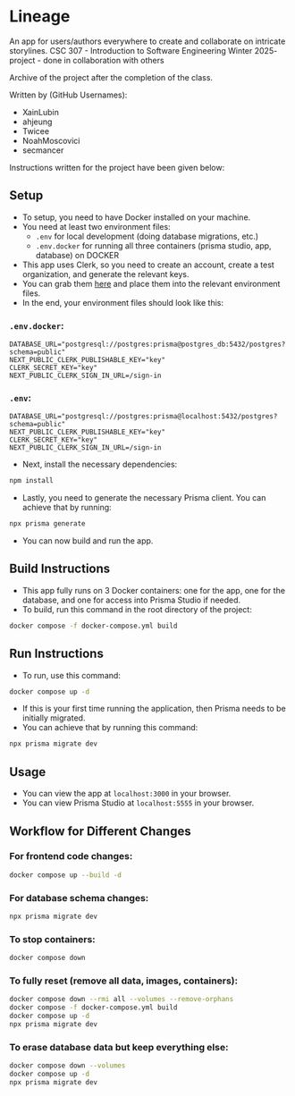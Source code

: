 # Lineage
An app for users/authors everywhere to create and collaborate on intricate storylines.
CSC 307  - Introduction to Software Engineering Winter 2025- project - done in collaboration with others

Archive of the project after the completion of the class.

Written by (GitHub Usernames):
- XainLubin
- ahjeung
- Twicee
- NoahMoscovici
- secmancer

Instructions written for the project have been given below:

## Setup
- To setup, you need to have Docker installed on your machine.
- You need at least two environment files:
   - `.env`  for local development (doing database migrations, etc.)
   - `.env.docker` for running all three containers (prisma studio, app, database) on DOCKER
- This app uses Clerk, so you need to create an account, create a test organization, and generate the relevant keys.
- You can grab them [here](https://dashboard.clerk.com/last-active?path=api-keys) and place them into the relevant environment files.
- In the end, your environment files should look like this:

### `.env.docker`:
```env
DATABASE_URL="postgresql://postgres:prisma@postgres_db:5432/postgres?schema=public"
NEXT_PUBLIC_CLERK_PUBLISHABLE_KEY="key"
CLERK_SECRET_KEY="key"
NEXT_PUBLIC_CLERK_SIGN_IN_URL=/sign-in
```

### `.env`:
```env
DATABASE_URL="postgresql://postgres:prisma@localhost:5432/postgres?schema=public"
NEXT_PUBLIC_CLERK_PUBLISHABLE_KEY="key"
CLERK_SECRET_KEY="key"
NEXT_PUBLIC_CLERK_SIGN_IN_URL=/sign-in
```

- Next, install the necessary dependencies:
```sh
npm install
```

- Lastly, you need to generate the necessary Prisma client. You can achieve that by running:
```sh
npx prisma generate
```

- You can now build and run the app.

## Build Instructions
- This app fully runs on 3 Docker containers: one for the app, one for the database, and one for access into Prisma Studio if needed.
- To build, run this command in the root directory of the project:
```sh
docker compose -f docker-compose.yml build
```

## Run Instructions
- To run, use this command:
```sh
docker compose up -d
```
- If this is your first time running the application, then Prisma needs to be initially migrated.
- You can achieve that by running this command:
```sh
npx prisma migrate dev
```

## Usage
- You can view the app at `localhost:3000` in your browser.
- You can view Prisma Studio at `localhost:5555` in your browser.

## Workflow for Different Changes

### For frontend code changes:
```sh
docker compose up --build -d
```

### For database schema changes:
```sh
npx prisma migrate dev
```

### To stop containers:
```sh
docker compose down
```

### To fully reset (remove all data, images, containers):
```sh
docker compose down --rmi all --volumes --remove-orphans
docker compose -f docker-compose.yml build
docker compose up -d
npx prisma migrate dev
```

### To erase database data but keep everything else:
```sh
docker compose down --volumes
docker compose up -d
npx prisma migrate dev
